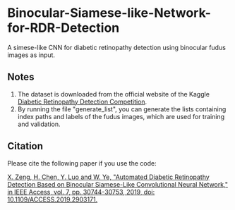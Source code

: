 # Binocular-Siamese-like-Network-for-RDR-Detection
A simese-like CNN for diabetic retinopathy detection using binocular fudus images as input.

## Notes
1. The dataset is downloaded from the official website of the Kaggle [Diabetic Retinopathy Detection Competition](https://www.kaggle.com/c/diabetic-retinopathy-detection).
2. By running the file "generate_list", you can generate the lists containing index paths and labels of the fudus images, which are used for training and validation. 

## Citation
Please cite the following paper if you use the code:

[X. Zeng, H. Chen, Y. Luo and W. Ye, "Automated Diabetic Retinopathy Detection Based on Binocular Siamese-Like Convolutional Neural Network," in IEEE Access, vol. 7, pp. 30744-30753, 2019, doi: 10.1109/ACCESS.2019.2903171.](https://ieeexplore.ieee.org/document/8660434)
